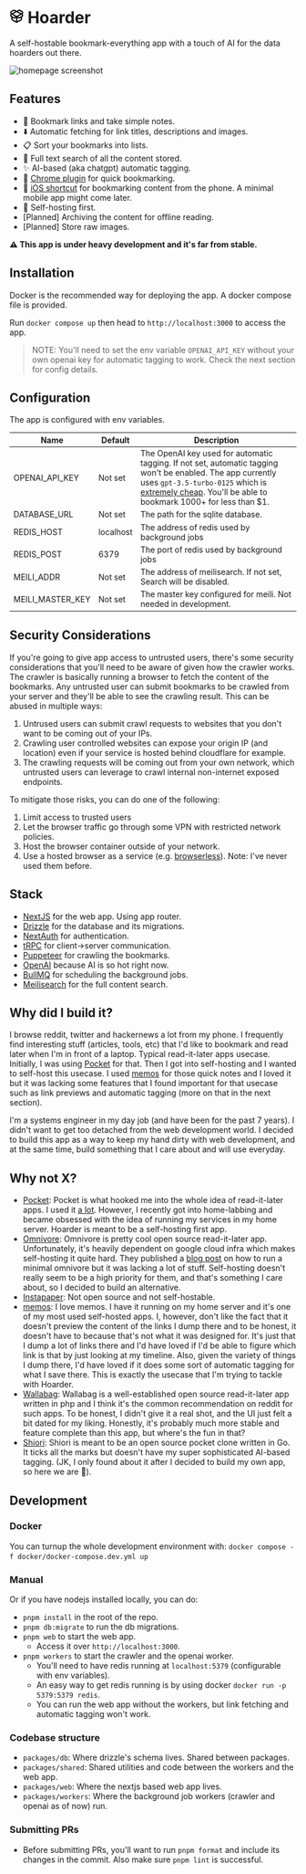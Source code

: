# <img width="25px" src="./screenshots/logo.png" /> Hoarder

A self-hostable bookmark-everything app with a touch of AI for the data hoarders out there.

![homepage screenshot](https://github.com/MohamedBassem/hoarder-app/blob/main/screenshots/homepage.png?raw=true)

## Features

- 🔗 Bookmark links and take simple notes.
- ⬇️ Automatic fetching for link titles, descriptions and images.
- 📋 Sort your bookmarks into lists.
- 🔎 Full text search of all the content stored.
- ✨ AI-based (aka chatgpt) automatic tagging.
- 🔖 [Chrome plugin](https://chromewebstore.google.com/detail/hoarder/kgcjekpmcjjogibpjebkhaanilehneje) for quick bookmarking.
- 📱 [iOS shortcut](https://www.icloud.com/shortcuts/78734b46624c4a3297187c85eb50d800) for bookmarking content from the phone. A minimal mobile app might come later.
- 💾 Self-hosting first.
- [Planned] Archiving the content for offline reading.
- [Planned] Store raw images.

**⚠️ This app is under heavy development and it's far from stable.**

## Installation

Docker is the recommended way for deploying the app. A docker compose file is provided.

Run `docker compose up` then head to `http://localhost:3000` to access the app.

> NOTE: You'll need to set the env variable `OPENAI_API_KEY` without your own openai key for automatic tagging to work. Check the next section for config details.

## Configuration

The app is configured with env variables.

| Name           | Default   | Description                                                                                                                                                                                                                                       |
| -------------- | --------- | ------------------------------------------------------------------------------------------------------------------------------------------------------------------------------------------------------------------------------------------------- |
| OPENAI_API_KEY | Not set   | The OpenAI key used for automatic tagging. If not set, automatic tagging won't be enabled. The app currently uses `gpt-3.5-turbo-0125` which is [extremely cheap](https://openai.com/pricing). You'll be able to bookmark 1000+ for less than $1. |
| DATABASE_URL  | Not set   | The path for the sqlite database.                                                                                                                                                                                                                 |
| REDIS_HOST     | localhost | The address of redis used by background jobs                                                                                                                                                                                                      |
| REDIS_POST     | 6379      | The port of redis used by background jobs                                                                                                                                                                                                         |
| MEILI_ADDR     | Not set      | The address of meilisearch. If not set, Search will be disabled. |
| MEILI_MASTER_KEY     | Not set      | The master key configured for meili. Not needed in development. |

## Security Considerations

If you're going to give app access to untrusted users, there's some security considerations that you'll need to be aware of given how the crawler works. The crawler is basically running a browser to fetch the content of the bookmarks. Any untrusted user can submit bookmarks to be crawled from your server and they'll be able to see the crawling result. This can be abused in multiple ways:

1. Untrused users can submit crawl requests to websites that you don't want to be coming out of your IPs.
2. Crawling user controlled websites can expose your origin IP (and location) even if your service is hosted behind cloudflare for example.
3. The crawling requests will be coming out from your own network, which untrusted users can leverage to crawl internal non-internet exposed endpoints.

To mitigate those risks, you can do one of the following:

1. Limit access to trusted users
2. Let the browser traffic go through some VPN with restricted network policies.
3. Host the browser container outside of your network.
4. Use a hosted browser as a service (e.g. [browserless](https://browserless.io)). Note: I've never used them before.

## Stack

- [NextJS](https://nextjs.org/) for the web app. Using app router.
- [Drizzle](https://orm.drizzle.team/) for the database and its migrations.
- [NextAuth](https://next-auth.js.org) for authentication.
- [tRPC](https://trpc.io) for client->server communication.
- [Puppeteer](https://pptr.dev/) for crawling the bookmarks.
- [OpenAI](https://openai.com/) because AI is so hot right now.
- [BullMQ](https://bullmq.io) for scheduling the background jobs.
- [Meilisearch](https://meilisearch.com) for the full content search.

## Why did I build it?

I browse reddit, twitter and hackernews a lot from my phone. I frequently find interesting stuff (articles, tools, etc) that I'd like to bookmark and read later when I'm in front of a laptop. Typical read-it-later apps usecase. Initially, I was using [Pocket](getpocket.com) for that. Then I got into self-hosting and I wanted to self-host this usecase. I used [memos](https://github.com/usememos/memos) for those quick notes and I loved it but it was lacking some features that I found important for that usecase such as link previews and automatic tagging (more on that in the next section).

I'm a systems engineer in my day job (and have been for the past 7 years). I didn't want to get too detached from the web development world. I decided to build this app as a way to keep my hand dirty with web development, and at the same time, build something that I care about and will use everyday.

## Why not X?

- [Pocket](getpocket.com): Pocket is what hooked me into the whole idea of read-it-later apps. I used it [a lot](https://blog.mbassem.com/2019/01/27/favorite-articles-2018/). However, I recently got into home-labbing and became obsessed with the idea of running my services in my home server. Hoarder is meant to be a self-hosting first app.
- [Omnivore](https://omnivore.app/): Omnivore is pretty cool open source read-it-later app. Unfortunately, it's heavily dependent on google cloud infra which makes self-hosting it quite hard. They published a [blog post](https://docs.omnivore.app/self-hosting/self-hosting.html) on how to run a minimal omnivore but it was lacking a lot of stuff. Self-hosting doesn't really seem to be a high priority for them, and that's something I care about, so I decided to build an alternative.
- [Instapaper](https://www.instapaper.com/): Not open source and not self-hostable.
- [memos](https://github.com/usememos/memos): I love memos. I have it running on my home server and it's one of my most used self-hosted apps. I, however, don't like the fact that it doesn't preview the content of the links I dump there and to be honest, it doesn't have to because that's not what it was designed for. It's just that I dump a lot of links there and I'd have loved if I'd be able to figure which link is that by just looking at my timeline. Also, given the variety of things I dump there, I'd have loved if it does some sort of automatic tagging for what I save there. This is exactly the usecase that I'm trying to tackle with Hoarder.
- [Wallabag](https://wallabag.it): Wallabag is a well-established open source read-it-later app written in php and I think it's the common recommendation on reddit for such apps. To be honest, I didn't give it a real shot, and the UI just felt a bit dated for my liking. Honestly, it's probably much more stable and feature complete than this app, but where's the fun in that?
- [Shiori](https://github.com/go-shiori/shiori): Shiori is meant to be an open source pocket clone written in Go. It ticks all the marks but doesn't have my super sophisticated AI-based tagging. (JK, I only found about it after I decided to build my own app, so here we are 🤷).

## Development

### Docker

You can turnup the whole development environment with:
`docker compose -f docker/docker-compose.dev.yml up`

### Manual

Or if you have nodejs installed locally, you can do:

- `pnpm install` in the root of the repo.
- `pnpm db:migrate` to run the db migrations.
- `pnpm web` to start the web app.
  - Access it over `http://localhost:3000`.
- `pnpm workers` to start the crawler and the openai worker.
  - You'll need to have redis running at `localhost:5379` (configurable with env variables).
  - An easy way to get redis running is by using docker `docker run -p 5379:5379 redis`.
  - You can run the web app without the workers, but link fetching and automatic tagging won't work.

### Codebase structure

- `packages/db`: Where drizzle's schema lives. Shared between packages.
- `packages/shared`: Shared utilities and code between the workers and the web app.
- `packages/web`: Where the nextjs based web app lives.
- `packages/workers`: Where the background job workers (crawler and openai as of now) run.

### Submitting PRs

- Before submitting PRs, you'll want to run `pnpm format` and include its changes in the commit. Also make sure `pnpm lint` is successful.
